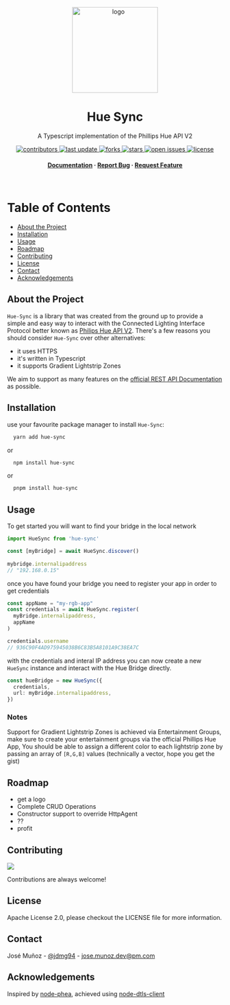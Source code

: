 <div align="center">

  <img src="https://placehold.co/200x200?text=Hue+Sync+Logo" alt="logo" width="200" height="auto" />
  <h1>Hue Sync</h1>

  <p>
    A Typescript implementation of the Phillips Hue API V2
  </p>


<!-- Badges -->
<p>
  <a href="https://github.com/jdmg94/hue-sync/graphs/contributors">
    <img src="https://img.shields.io/github/contributors/jdmg94/hue-sync" alt="contributors" />
  </a>
  <a href="">
    <img src="https://img.shields.io/github/last-commit/jdmg94/hue-sync" alt="last update" />
  </a>
  <a href="https://github.com/jdmg94/hue-sync/network/members">
    <img src="https://img.shields.io/github/forks/jdmg94/hue-sync" alt="forks" />
  </a>
  <a href="https://github.com/jdmg94/hue-sync/stargazers">
    <img src="https://img.shields.io/github/stars/jdmg94/hue-sync" alt="stars" />
  </a>
  <a href="https://github.com/jdmg94/hue-sync/issues/">
    <img src="https://img.shields.io/github/issues/jdmg94/hue-sync" alt="open issues" />
  </a>
  <a href="https://github.com/jdmg94/hue-sync/blob/master/LICENSE">
    <img src="https://img.shields.io/github/license/jdmg94/hue-sync.svg" alt="license" />
  </a>
</p>

<h4>
    <a href="https://github.com/jdmg94/hue-sync/README.md">Documentation</a>
  <span> · </span>
    <a href="https://github.com/jdmg94/hue-sync/issues/">Report Bug</a>
  <span> · </span>
    <a href="https://github.com/jdmg94/hue-sync/issues/">Request Feature</a>
  </h4>
</div>

<br />

<!-- Table of Contents -->
# Table of Contents

- [About the Project](#about-the-project)
- [Installation](#installation)
- [Usage](#usage)
- [Roadmap](#roadmap)
- [Contributing](#contributing)
- [License](#license)
- [Contact](#contact)
- [Acknowledgements](#acknowledgements)


<!-- About the Project -->
## About the Project

`Hue-Sync` is a library that was created from the ground up to provide a simple and easy way to interact with the Connected Lighting Interface Protocol better known as [Philips Hue API V2](https://developers.meethue.com/develop/hue-api-v2/). There's a few reasons you should consider `Hue-Sync` over other alternatives:

- it uses HTTPS
- it's written in Typescript
- it supports Gradient Lightstrip Zones

We aim to support as many features on the [official REST API Documentation](https://developers.meethue.com/develop/hue-api-v2/api-reference/) as possible.

<!-- Installation -->
## Installation

use your favourite package manager to install `Hue-Sync`:


```bash
  yarn add hue-sync
```
or 
```bash
  npm install hue-sync
```
or
```bash
  pnpm install hue-sync
```

<!-- Usage -->
## Usage

To get started you will want to find your bridge in the local network

```typescript
import HueSync from 'hue-sync'

const [myBridge] = await HueSync.discover()
 
mybridge.internalipaddress
// "192.168.0.15"
```

once you have found your bridge you need to register your app in order to get credentials

```typescript
const appName = "my-rgb-app"
const credentials = await HueSync.register(
  myBridge.internalipaddress, 
  appName
)

credentials.username
// 936C90F4AD975945038B6C83B5A8101A9C38EA7C
```

with the credentials and interal IP address you can now create a new `HueSync` instance and interact with the Hue Bridge directly.

```typescript
const hueBridge = new HueSync({
  credentials,
  url: myBridge.internalipaddress,
})
```


### Notes

Support for Gradient Lightstrip Zones is achieved via Entertainment Groups, make sure to create your entertainment groups via the official Phillips Hue App,
You should be able to assign a different color to each lightstrip zone by passing an array of `[R,G,B]` values (technically a vector, hope you get the gist) 



<!-- Roadmap -->
## Roadmap

* get a logo
*  Complete CRUD Operations
*  Constructor support to override HttpAgent
* ??
* profit

<!-- Contributing -->
## Contributing

<a href="https://github.com/jdmg94/hue-sync/graphs/contributors">
  <img src="https://contrib.rocks/image?repo=jdmg94/hue-sync" />
</a>


Contributions are always welcome!




<!-- License -->
## License

Apache License 2.0, please checkout the LICENSE file for more information.

<!-- Contact -->
## Contact

José Muñoz - [@jdmg94](https://twitter.com/jdmg94) - jose.munoz.dev@pm.com


<!-- Acknowledgments -->
## Acknowledgements


Inspired by [node-phea](https://github.com/JakeBednard/node-phea), achieved using [node-dtls-client](https://github.com/AlCalzone/)
